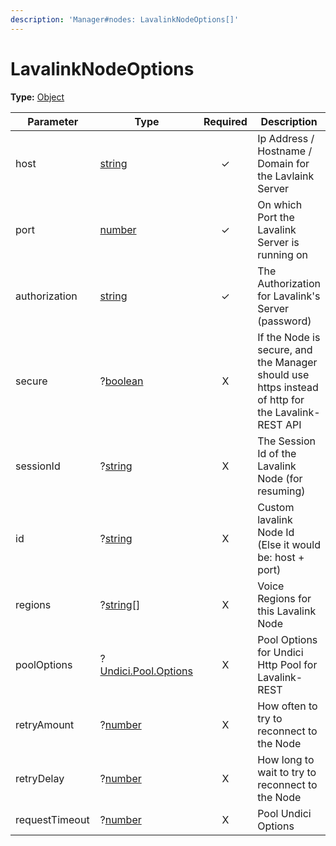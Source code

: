 ```yaml
---
description: 'Manager#nodes: LavalinkNodeOptions[]'
---
```


# LavalinkNodeOptions

**Type:** [Object](https://developer.mozilla.org/en-US/docs/Web/JavaScript/Reference/Global\_Objects/Object)

<table><thead><tr><th width="167.33333333333331">Parameter</th><th width="190">Type</th><th width="102" align="center">Required</th><th>Description</th></tr></thead><tbody><tr><td>host</td><td><a href="https://developer.mozilla.org/en-US/docs/Web/JavaScript/Reference/Global_Objects/String">string</a></td><td align="center">✓</td><td>Ip Address / Hostname / Domain for the Lavlaink Server</td></tr><tr><td>port</td><td><a href="https://developer.mozilla.org/en-US/docs/Web/JavaScript/Reference/Global_Objects/Number">number</a></td><td align="center">✓</td><td>On which Port the Lavalink Server is running on</td></tr><tr><td>authorization</td><td><a href="https://developer.mozilla.org/en-US/docs/Web/JavaScript/Reference/Global_Objects/String">string</a></td><td align="center">✓</td><td>The Authorization for Lavalink's Server (password)</td></tr><tr><td>secure</td><td>?<a href="https://developer.mozilla.org/en-US/docs/Web/JavaScript/Reference/Global_Objects/Boolean">boolean</a></td><td align="center">X</td><td>If the Node is secure, and the Manager should use https instead of http for the Lavalink-REST API</td></tr><tr><td>sessionId</td><td>?<a href="https://developer.mozilla.org/en-US/docs/Web/JavaScript/Reference/Global_Objects/String">string</a></td><td align="center">X</td><td>The Session Id of the Lavalink Node (for resuming)</td></tr><tr><td>id</td><td>?<a href="https://developer.mozilla.org/en-US/docs/Web/JavaScript/Reference/Global_Objects/String">string</a></td><td align="center">X</td><td>Custom lavalink Node Id (Else it would be: host + port)</td></tr><tr><td>regions</td><td>?<a href="https://developer.mozilla.org/en-US/docs/Web/JavaScript/Reference/Global_Objects/String">string</a>[]</td><td align="center">X</td><td>Voice Regions for this Lavalink Node</td></tr><tr><td>poolOptions</td><td>?<a href="https://undici.nodejs.org/#/docs/api/Pool?id=parameter-pooloptions">Undici.Pool.Options</a></td><td align="center">X</td><td>Pool Options for Undici Http Pool for Lavalink-REST</td></tr><tr><td>retryAmount</td><td>?<a href="https://developer.mozilla.org/en-US/docs/Web/JavaScript/Reference/Global_Objects/Number">number</a></td><td align="center">X</td><td>How often to try to reconnect to the Node</td></tr><tr><td>retryDelay</td><td>?<a href="https://developer.mozilla.org/en-US/docs/Web/JavaScript/Reference/Global_Objects/Number">number</a></td><td align="center">X</td><td>How long to wait to try to reconnect to the Node</td></tr><tr><td>requestTimeout</td><td>?<a href="https://developer.mozilla.org/en-US/docs/Web/JavaScript/Reference/Global_Objects/Number">number</a></td><td align="center">X</td><td>Pool Undici Options</td></tr></tbody></table>

